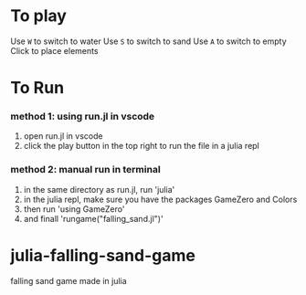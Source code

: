 # To play

Use `W` to switch to water
Use `S` to switch to sand
Use `A` to switch to empty
Click to place elements

# To Run

### method 1: using run.jl in vscode

1. open run.jl in vscode
2. click the play button in the top right to run the file in a julia repl

### method 2: manual run in terminal

1. in the same directory as run.jl, run 'julia'
2. in the julia repl, make sure you have the packages GameZero and Colors
3. then run 'using GameZero'
3. and finall 'rungame("falling_sand.jl")'

# julia-falling-sand-game

falling sand game made in julia
